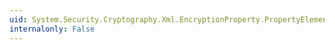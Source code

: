 ```yaml
---
uid: System.Security.Cryptography.Xml.EncryptionProperty.PropertyElement
internalonly: False
---
```

